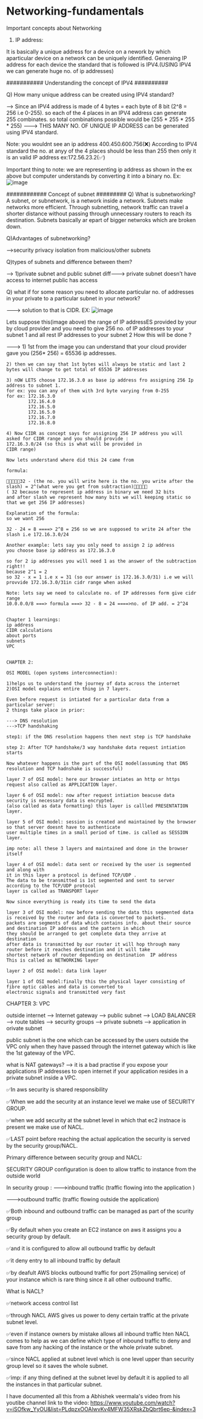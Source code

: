 # Networking-fundamentals
Important concepts about Networking

1) IP address:
   
It is basically a unique address for a device on a nework by which aparticular device on a network can be uniquely identified.
Generaing IP address for each device the standard that is followed is IPV4.(USING IPV4 we can generate huge no. of ip addresses)

########### Understanding the concept of IPV4 ##########

Q) How many unique address can be created using IPV4 standard?

--> Since an IPV4 address is made of 4 bytes = each byte of 8 bit (2^8 = 256 i.e 0-255). 
so each of the 4 places in an IPV4 address can generate 255 combinates. so total combinations possible would be
(255 * 255 * 255 * 255) ---> THIS MANY NO. OF UNIQUE IP ADDRESS can be generated using IPV4 standard.

Note: you wouldnt see an ip address 400.450.600.756(❌)
According to IPV4 standard the no. at anyy of the 4 places should be less than 255 then only it is an valid IP address ex:172.56.23.2(✅)

Important thing to note: we are representing ip address as shown in the ex above but computer understands by converting it into a binary no.
Ex: ![image](https://github.com/userasher/Networking-fundamentals/assets/109350583/1f5bc44b-ba24-4814-9177-e5eb27727184)


############ Concept of subnet #########
Q) What is subnetworking?
A subnet, or subnetwork, is a network inside a network. Subnets make networks more efficient. Through subnetting, 
network traffic can travel a shorter distance without passing through unnecessary routers to reach its destination. 
Subnets basically ar epart of bigger netwroks which are broken down.

Q)Advantages of subnetworking?

-->security
privacy
isolation from malicious/other subnets


Q)types of subnets and difference between them?

--> 1)private subnet and public subnet
diff---> private subnet doesn't have access to internet
        public has access


Q) what if for some reason you need to allocate particular no. of addresses in your private to a particular subnet in your network?

---> solution to that is CIDR.
EX: 
![image](https://github.com/userasher/Networking-fundamentals/assets/109350583/18ad86b0-f382-4e5d-9cac-cbe6f2ec00a6)


Lets suppose this(image above) the range of IP addressES provided by your by cloud provider and 
you need to give 256 no. of IP addresses to your subnet 1 and all rest IP addresses 
to your subnet 2
How this will be done ?

---> 1) 1st from the image you can understand that your cloud provider gave you (256* 256) = 65536 ip addresses.

    2) then we can say that 1st bytes will always be static and last 2 bytes will change to get total of 65536 IP addresses

    3) nOW LETS choose 172.16.3.0 as base ip address fro assigning 256 Ip address to subnet 1. 
    for ex: you can any of them with 3rd byte varying from 0-255
    for ex: 172.16.3.0
            172.16.4.0
            172.16.5.0
            172.16.5.0
            172.16.7.0
            172.16.8.0

    4) Now CIDR as concept says for assigning 256 IP address you will 
    asked for CIDR range and you should provide : 
    172.16.3.0/24 (so this is what will be provided in 
    CIDR range) 

    Now lets understand where did this 24 came from

    formula: 
    
    🤌🤌🤌🤌🤌32 - (the no. you will write here is the no. you write after the slash) = 2^(what were you get from subtraction)🤌🤌🤌🤌🤌 
    ( 32 because to represent ip address in binary we need 32 bits 
    and after slash we represent how many bits we will keeping static so that we get 256 IP addresses)

    Explanation of the formula:  
    so we want 256 

    32 - 24 = 8 ====> 2^8 = 256 so we are supposed to write 24 after the slash i.e 172.16.3.0/24

    Another example: lets say you only need to assign 2 ip address
    you choose base ip address as 172.16.3.0

    so for 2 ip addresses you will need 1 as the answer of the subtraction right!!
    because 2^1 = 2
    so 32 - x = 1 i.e x = 31 (so our answer is 172.16.3.0/31) i.e we will provvide 172.16.3.0/31in cidr range when asked 

    Note: lets say we need to calculate no. of IP addresses form give cidr range
    10.0.0.0/8 ===> formula ===> 32 - 8 = 24 ====>no. of IP add. = 2^24


    Chapter 1 learnings: 
    ip address
    CIDR calculations
    about ports
    subnets
    VPC


    CHAPTER 2: 

    OSI MODEL (open systems interconnection): 
    
    1)helps us to understand the journey of data across the internet
    2)OSI model explains entire thing in 7 layers.

    Even before request is intiated for a particular data from a particular server:
    2 things take place in prior:
    
    ---> DNS resolution
    --->TCP handshaking

    step1: if the DNS resolution happens then next step is TCP handshake

    step 2: After TCP handshake/3 way handshake data request intiation starts

    Now whatever happens is the part of the OSI model(assuming that DNS resolution and TCP hadnshake is successful)

    layer 7 of OSI model: here our browser intiates an http or https request also called as APPLICATION layer.
    
    layer 6 of OSI model: now after request intiation beacuse data security is necessary data is encrypted.
    (also called as data formatting) this layer is callled PRESENTATION layer.

    layer 5 of OSI model: session is created and maintained by the browser so that server doesnt have to authenticate 
    user multiple times in a small period of time. is called as SESSION layer.

    imp note: all these 3 layers and maintained and done in the browser itself 

    layer 4 of OSI model: data sent or received by the user is segmented and along with 
    it in this layer a protocol is defined TCP/UDP .
    The data to be transmitted is 1st segmented and sent to server according to the TCP/UDP protocol
    layer is called as TRANSPORT layer

    Now since everything is ready its time to send the data

    layer 3 of OSI model: now before sending the data this segmented data is received by the router and data is converted to packets.
    packets are segments of data which contains info. about their source and destination IP address and the pattern in which 
    they should be arranged to get complete data they arrive at destination
    after data is transmitted by our router it will hop through many router before it reaches destination and it will take
    shortest network of router depending on destination  IP address
    This is called as NETWORKING layer

    layer 2 of OSI model: data link layer

    layer 1 of OSI model:finally this the physical layer consisting of fibre optic cables and data is converted to 
    electronic signals and transmitted very fast

   CHAPTER 3: VPC

   outside internet --> Internet gateway --> public subnet --> LOAD BALANCER --> route tables --> security groups --> private subnets --> application in orivate subnet 


   public subnet is the one which can be accessed by the users outside the VPC only when they have passed through the internet
   gateway which is like the 1st gateway of the VPC.


   what is NAT gateways?
   --> it is a bad practise if you expose your applications IP addresses to open internet if your application resides in a private subnet inside a VPC.

   ✅In aws security is shared responsibility
   
   ✅When we add the security at an instance level we make use of SECURITY GROUP.
   
   ✅when we add security at the subnet level in which that ec2 instnace is present we make use of NACL.
   
   ✅LAST point before reaching the actual application the security is served by the security group/NACL.


   Primary difference between security group and NACL:

   SECURITY GROUP configuration is doen to allow traffic to instance from the 
   outside world 
   
   In security group :
   --->inbound traffic (traffic flowing into the application )
   
   --->outbound traffic (traffic flowing outside the application)

   ✅Both inbound and outbound traffic can be managed as part of the scurity group
   
   ✅By default when you create an EC2 instance on aws it assigns you a security group by default.
   
   ✅and it is configured to allow all outbound traffic by default
   
   ✅it deny entry to all inbound traffic by default
   
   ✅by deafult AWS blocks outbound traffic for port 25(mailing service) of your instance which is rare thing since it all other outbound traffic.


   What is NACL?
   
   ✅network access control list
   
   ✅through NACL AWS gives us power to deny certain traffic at the private subnet level.

   ✅even if instance owners by mistake allows all inbound traffic hten NACL comes to help as we can define which 
   type of inbound traffic to deny and save from any hacking of the instance or the whole private subnet.

   ✅since NACL applied at subnet level which is one level upper than security group level so 
   it saves the whole subnet.

   ✅imp:  if any thing defined at the subnet level by default it is applied to all the instances in that 
   particular subnet.

   I have documented all this from a Abhishek veermala's video from his youtibe channel
   link to the video: https://www.youtube.com/watch?v=iSOfkw_YyOU&list=PLdpzxOOAlwvKv4MFW35XRskZbQbrt6ep-&index=3

   

   

   

   


    
    
    
    

    
    

    
    










   
